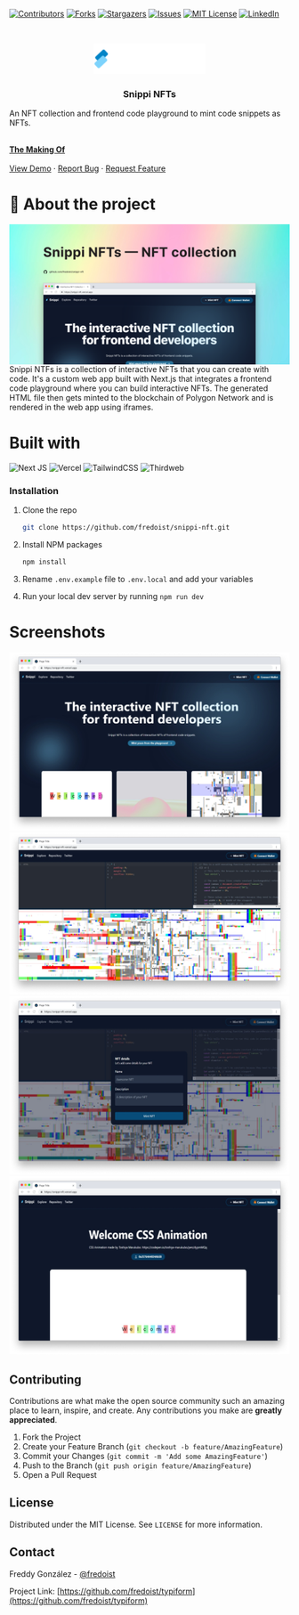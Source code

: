 [![Contributors][contributors-shield]][contributors-url]
[![Forks][forks-shield]][forks-url]
[![Stargazers][stars-shield]][stars-url]
[![Issues][issues-shield]][issues-url]
[![MIT License][license-shield]][license-url]
[![LinkedIn][linkedin-shield]][linkedin-url]

<br />
<p align="center">
  <img src="public/assets/img/logo.svg" alt="Snippi NFTs" width="200px">
  <h3 align="center">Snippi NFTs</h3>
  <p algin="center">An NFT collection and frontend code playground to mint code snippets as NFTs.</p>

  <br />
  <a href="https://fredoist.hashnode.dev/snippi-nfts-the-interactive-nft-collection-for-frontend-developers"><strong>The Making Of</strong></a>
  <br />
  <br />
  <a href="https://snippi-nft.vercel.app">View Demo</a>
  ·
  <a href="https://github.com/fredoist/snippi-nft/issues">Report Bug</a>
  ·
  <a href="https://github.com/fredoist/snippi-nft/issues">Request Feature</a>
</p>

# :memo: About the project

<img src=".github/screenshots/thumbnail.png" align="center" alt="Thumbnail">
<br />
Snippi NTFs is a collection of interactive NFTs that you can create with code. It's a custom web app built with Next.js that integrates a frontend code playground where you can build interactive NFTs. The generated HTML file then gets minted to the blockchain of Polygon Network and is rendered in the web app using iframes.

# Built with

![Next JS](https://img.shields.io/badge/Next-black?style=for-the-badge&logo=next.js&logoColor=white)
![Vercel](https://img.shields.io/badge/vercel-%23000000.svg?style=for-the-badge&logo=vercel&logoColor=white)
![TailwindCSS](https://img.shields.io/badge/tailwindcss-%2338B2AC.svg?style=for-the-badge&logo=tailwind-css&logoColor=white)
![Thirdweb](https://img.shields.io/badge/-thirdweb%20platform-white?&style=for-the-badge)

### Installation

1. Clone the repo
   ```sh
   git clone https://github.com/fredoist/snippi-nft.git
   ```
2. Install NPM packages
   ```sh
   npm install
   ```
3. Rename `.env.example` file to `.env.local` and add your variables

4. Run your local dev server by running `npm run dev`

# Screenshots
<p align="center">

![Home Page](.github/screenshots/home_page.png)
![Code Playground](.github/screenshots/code_playground.png)
![NFT Mint](.github/screenshots/mint_popup.png)
![NFT Details Page](.github/screenshots/nft_details_page.png)

</p>

## Contributing

Contributions are what make the open source community such an amazing place to learn, inspire, and create. Any contributions you make are **greatly appreciated**.

1. Fork the Project
2. Create your Feature Branch (`git checkout -b feature/AmazingFeature`)
3. Commit your Changes (`git commit -m 'Add some AmazingFeature'`)
4. Push to the Branch (`git push origin feature/AmazingFeature`)
5. Open a Pull Request

<!-- LICENSE -->

## License

Distributed under the MIT License. See `LICENSE` for more information.

<!-- CONTACT -->

## Contact

Freddy González - [@fredoist](https://twitter.com/fredoist)

Project Link: [https://github.com/fredoist/typiform](https://github.com/fredoist/typiform)

[contributors-shield]: https://img.shields.io/github/contributors/fredoist/typiform.svg?style=for-the-badge
[contributors-url]: https://github.com/fredoist/typiform/graphs/contributors
[forks-shield]: https://img.shields.io/github/forks/fredoist/typiform.svg?style=for-the-badge
[forks-url]: https://github.com/fredoist/typiform/network/members
[stars-shield]: https://img.shields.io/github/stars/fredoist/typiform.svg?style=for-the-badge
[stars-url]: https://github.com/fredoist/typiform/stargazers
[issues-shield]: https://img.shields.io/github/issues/fredoist/typiform.svg?style=for-the-badge
[issues-url]: https://github.com/fredoist/typiform/issues
[license-shield]: https://img.shields.io/github/license/fredoist/typiform.svg?style=for-the-badge
[license-url]: https://github.com/fredoist/typiform/blob/master/LICENSE.txt
[linkedin-shield]: https://img.shields.io/badge/-LinkedIn-black.svg?style=for-the-badge&logo=linkedin&colorB=555
[linkedin-url]: https://linkedin.com/in/fredoist